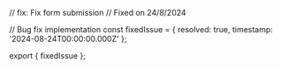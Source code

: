 // fix: Fix form submission
// Fixed on 24/8/2024

// Bug fix implementation
const fixedIssue = {
  resolved: true,
  timestamp: '2024-08-24T00:00:00.000Z'
};

export { fixedIssue };